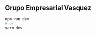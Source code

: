## Grupo Empresarial Vasquez

```bash
npm run dev
# or
yarn dev
```

<!-- **Un [E-commerce](https://www.materialesvasquezhnos.com.mx/) para la empresa Materiales Hermanoz Vásquez.**

Conexión a base de datos SQL Server.
La conexión se logró con la librería _rest-mssql-nodejs_

_Next js_, para estructurar todo el contenido y generar la API

_Redux_ para manejar el estado

_next-firebase-auth_ para log in con redes sociales

_swiper_ para la animación en el slider

![screenshot de e-commerce](https://res.cloudinary.com/duibtuerj/image/upload/v1641870921/brand/Home_Center_-_Materiales_Vasquez_Hermanos_-_www.materialesvasquezhnos.com.mx_pa1686.png) -->
